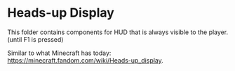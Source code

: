 # Heads-up Display

This folder contains components for HUD that is always visible to the player. (until F1 is pressed)

Similar to what Minecraft has today: https://minecraft.fandom.com/wiki/Heads-up_display.
